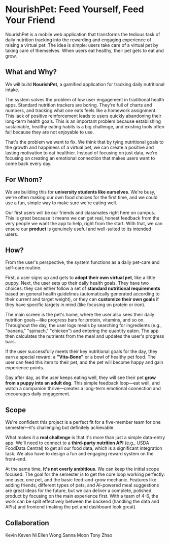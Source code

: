 # NourishPet: Feed Yourself, Feed Your Friend

NourishPet is a mobile web application that transforms the tedious task of daily nutrition tracking into the rewarding and engaging experience of raising a virtual pet. The idea is simple: users take care of a virtual pet by taking care of themselves. When users eat healthy, their pet gets to eat and grow.

## What and Why?

We will build **NourishPet**, a gamified application for tracking daily nutritional intake.

The system solves the problem of low user engagement in traditional health apps. Standard nutrition trackers are boring. They're full of charts and numbers, and tracking what one eats feels like a homework assignment. This lack of positive reinforcement leads to users quickly abandoning their long-term health goals. This is an important problem because establishing sustainable, healthy eating habits is a big challenge, and existing tools often fail because they are not enjoyable to use.

That's the problem we want to fix. We think that by tying nutritional goals to the growth and happiness of a virtual pet, we can create a positive and lasting motivation to eat healthier. Instead of focusing on just data, we're focusing on creating an emotional connection that makes users want to come back every day.

## For Whom?

We are building this for **university students like ourselves**. We're busy, we're often making our own food choices for the first time, and we could use a fun, simple way to make sure we're eating well.

Our first users will be our friends and classmates right here on campus. This is great because it means we can get real, honest feedback from the very people we want the app to help, right from the start. With that, we can ensure our **product** is genuinely useful and well-suited to its intended users.

## How?

From the user's perspective, the system functions as a daily pet-care and self-care routine.

First, a user signs up and gets to **adopt their own virtual pet**, like a little puppy. Next, the user sets up their daily health goals. They have two choices: they can either follow a set of **standard nutritional requirements** based on general health guidelines (automatically generated according to their current and target weight), or they can **customize their own goals** if they have specific targets in mind (like focusing on protein or iron).

The main screen is the pet's home, where the user also sees their daily nutrition goals—like progress bars for protein, vitamins, and so on. Throughout the day, the user logs meals by searching for ingredients (e.g., "banana," "spinach," "chicken") and entering the quantity eaten. The app then calculates the nutrients from the meal and updates the user's progress bars.

If the user successfully meets their key nutritional goals for the day, they earn a special reward: a **"Vita-Bone"** or a bowl of healthy pet food. The user can feed this item to their pet, and the pet will become happy and gain experience points.

Day after day, as the user keeps eating well, they will see their pet **grow from a puppy into an adult dog**. This simple feedback loop—eat well, and watch a companion thrive—creates a long-term emotional connection and encourages daily engagement.

## Scope

We're confident this project is a perfect fit for a five-member team for one semester—it's challenging but definitely achievable.

What makes it a **real challenge** is that it's more than just a simple data-entry app. We'll need to connect to a **third-party nutrition API** (e.g., USDA FoodData Central) to get all our food data, which is a significant integration task. We also have to design a fun and engaging reward system on the front-end.

At the same time, **it's not overly ambitious**. We can keep the initial scope focused. The goal for the semester is to get the core loop working perfectly: one user, one pet, and the basic feed-and-grow mechanic. Features like adding friends, different types of pets, and AI-powered meal suggestions are great ideas for the future, but we can deliver a complete, polished product by focusing on the main experience first. With a team of 4-6, the work can be split effectively between the backend (handling the data and APIs) and frontend (making the pet and dashboard look great).

## Collaboration

Kevin
Keven Ni
Ellen Wong
Sanna Moon
Tony Zhao
